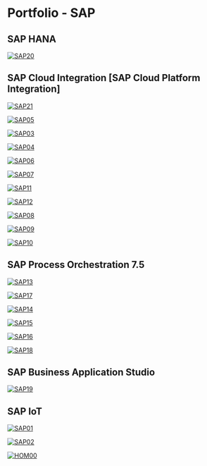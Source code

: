 # Portfolio - SAP

## SAP HANA

[![SAP20](../images/covers/SAP20.png)](../jupyter_notebooks/SAP_HXE.ipynb)

## SAP Cloud Integration [SAP Cloud Platform Integration]

[![SAP21](../images/covers/SAP21.png)](../jupyter_notebooks/SAP_CI_HANADB.ipynb)

[![SAP05](../images/covers/SAP05.png)](../jupyter_notebooks/SAP_CPI_CC.ipynb)

[![SAP03](../images/covers/SAP03.png)](../jupyter_notebooks/SAP_CPI_API.ipynb)

[![SAP04](../images/covers/SAP04.png)](../jupyter_notebooks/SAP_CPI_Converter.ipynb)

[![SAP06](../images/covers/SAP06.png)](../jupyter_notebooks/SAP_CPI_SFTP.ipynb)

[![SAP07](../images/covers/SAP07.png)](../jupyter_notebooks/SAP_CPI_JDBC.ipynb)

[![SAP11](../images/covers/SAP11.png)](../jupyter_notebooks/SAP_CPI_ODATA.ipynb)

[![SAP12](../images/covers/SAP12.png)](../jupyter_notebooks/SAP_CPI_SOAP.ipynb)

[![SAP08](../images/covers/SAP08.png)](../jupyter_notebooks/SAP_CPI_Routing.ipynb)

[![SAP09](../images/covers/SAP09.png)](../jupyter_notebooks/SAP_CPI_MM.ipynb)

[![SAP10](../images/covers/SAP10.png)](../jupyter_notebooks/SAP_CPI_Groovy.ipynb)

## SAP Process Orchestration 7.5

[![SAP13](../images/covers/SAP13.png)](../jupyter_notebooks/SAP_PO_CAL.ipynb)

[![SAP17](../images/covers/SAP17.png)](../jupyter_notebooks/SAP_PO_SLD.ipynb)

[![SAP14](../images/covers/SAP14.png)](../jupyter_notebooks/SAP_PO_F2F.ipynb)

[![SAP15](../images/covers/SAP15.png)](../jupyter_notebooks/SAP_PO_S2S.ipynb)

[![SAP16](../images/covers/SAP16.png)](../jupyter_notebooks/SAP_PO_J2J.ipynb)

[![SAP18](../images/covers/SAP18.png)](../jupyter_notebooks/SAP_PO_R2F.ipynb)

## SAP Business Application Studio

[![SAP19](../images/covers/SAP19.png)](../jupyter_notebooks/SAP_BAS_CRUD.ipynb)

## SAP IoT

[![SAP01](../images/covers/SAP01.png)](../jupyter_notebooks/SAP_HCP_Sensor_Step1.ipynb)

[![SAP02](../images/covers/SAP02.png)](../jupyter_notebooks/SAP_HCP_Sensor_Step2.ipynb)

[![HOM00](../images/covers/BCK.png)](../README.md)
